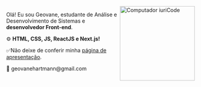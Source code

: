 <img src="https://raw.githubusercontent.com/MicaelliMedeiros/micaellimedeiros/master/image/computer-illustration.png" min-width="200px" max-width="200px" width="200px" align="right" alt="Computador iuriCode">

<p align="left"> 
  Olá! Eu sou Geovane, estudante de Análise e Desenvolvimento de Sistemas e<strong> desenvolvedor Front-end</strong>.
</p>

<p align="left">
 ⚙ <strong>HTML, CSS, JS, ReactJS e Next.js!</strong>
</p>

<p>  ✅Não deixe de conferir minha <a href="https://meu-portfolio-lime.vercel.app/"> página de apresentação</a>.

<p align="left">
  💌 geovanehartmann@gmail.com 
</p>

